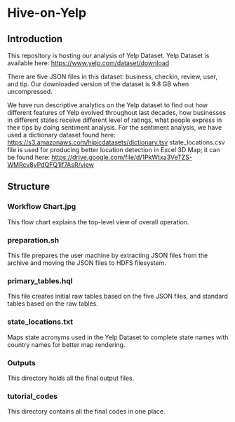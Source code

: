 ﻿# Hive-on-Yelp
## Introduction

This repository is hosting our analysis of Yelp Dataset. Yelp Dataset is available here: https://www.yelp.com/dataset/download

There are five JSON files in this dataset: business, checkin, review, user, and tip. Our downloaded version of the dataset is 9.8 GB when uncompressed. 

We have run descriptive analytics on the Yelp dataset to find out how different features of Yelp evolved throughout last decades, how businesses in different states receive different level of ratings, what people express in their tips by doing sentiment analysis. 
For the sentiment analysis, we have used a dictionary dataset found here: https://s3.amazonaws.com/hipicdatasets/dictionary.tsv
state_locations.csv file is used for producing better location detection in Excel 3D Map; it can be found here: https://drive.google.com/file/d/1PkWtxa3VeTZS-WMRcv8yPdQFQ1If7AsR/view

## Structure

### Workflow Chart.jpg 
This flow chart explains the top-level view of overall operation.  

### preparation.sh
This file prepares the user machine by extracting JSON files from the archive and moving the JSON files to HDFS filesystem.

### primary_tables.hql 
This file creates initial raw tables based on the five JSON files, and standard tables based on the raw tables. 

### state_locations.txt
Maps state acronyms used in the Yelp Dataset to complete state names with country names for better map rendering.

### Outputs
This directory holds all the final output files. 

### tutorial_codes
This directory contains all the final codes in one place.
